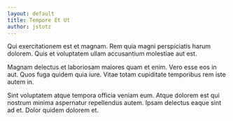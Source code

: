```yaml
---
layout: default
title: Tempore Et Ut
author: jstotz
---
```


Qui exercitationem est et magnam. Rem quia magni perspiciatis harum dolorem. Quis et voluptatem ullam accusantium molestiae aut est.

Magnam delectus et laboriosam maiores quam et enim. Vero esse eos in aut. Quos fuga quidem quia iure. Vitae totam cupiditate temporibus rem iste autem in.

Sint voluptatem atque tempora officia veniam eum. Atque dolorem est qui nostrum minima aspernatur repellendus autem. Ipsam delectus eaque sint ad et. Dolor quidem dolorem et.
